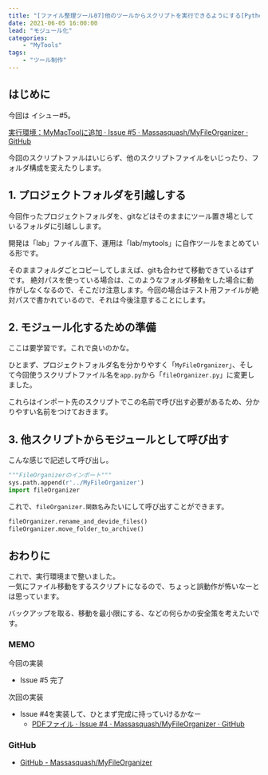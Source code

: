 ```yaml
---
title: "[ファイル整理ツール07]他のツールからスクリプトを実行できるようにする[Python]"
date: 2021-06-05 16:00:00
lead: "モジュール化"
categories: 
    - "MyTools"
tags: 
    - "ツール制作"
---
```


## はじめに
今回は イシュー#5。

[実行環境：MyMacToolに追加 · Issue #5 · Massasquash/MyFileOrganizer · GitHub](https://github.com/Massasquash/MyFileOrganizer/issues/5)

今回のスクリプトファルはいじらず、他のスクリプトファイルをいじったり、フォルダ構成を変えたりします。


## 1. プロジェクトフォルダを引越しする
今回作ったプロジェクトフォルダを、gitなどはそのままにツール置き場としているフォルダに引越しします。

開発は「lab」ファイル直下、運用は「lab/mytools」に自作ツールをまとめている形です。

そのままフォルダごとコピーしてしまえば、gitも合わせて移動できているはずです。
絶対パスを使っている場合は、このようなフォルダ移動をした場合に動作がしなくなるので、そこだけ注意します。今回の場合はテスト用ファイルが絶対パスで書かれているので、それは今後注意することにします。


## 2. モジュール化するための準備
ここは要学習です。これで良いのかな。  

ひとまず、プロジェクトフォルダ名を分かりやすく「`MyFileOrganizer`」、そして今回使うスクリプトファイル名を`app.py`から「`fileOrganizer.py`」に変更しました。

これらはインポート先のスクリプトでこの名前で呼び出す必要があるため、分かりやすい名前をつけておきます。


## 3. 他スクリプトからモジュールとして呼び出す
こんな感じで記述して呼び出し。

```python
"""FileOrganizerのインポート"""
sys.path.append(r'../MyFileOrganizer')
import fileOrganizer
```

これで、`fileOrganizer.関数名`みたいにして呼び出すことができます。
```python
fileOrganizer.rename_and_devide_files()
fileOrganizer.move_folder_to_archive()
```

## おわりに
これで、実行環境まで整いました。  
一気にファイル移動をするスクリプトになるので、ちょっと誤動作が怖いなーとは思っています。  

バックアップを取る、移動を最小限にする、などの何らかの安全策を考えたいです。  


### MEMO
今回の実装  
- Issue #5 完了

次回の実装
- Issue #4を実装して、ひとまず完成に持っていけるかなー
  - [PDFファイル · Issue #4 · Massasquash/MyFileOrganizer · GitHub](https://github.com/Massasquash/MyFileOrganizer/issues/4)
　
### GitHub
- [GitHub - Massasquash/MyFileOrganizer](https://github.com/Massasquash/MyFileOrganizer)
